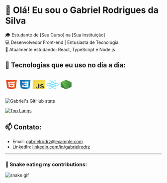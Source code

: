 # 👋 Olá! Eu sou o Gabriel Rodrigues da Silva

🎓 Estudante de [Seu Curso] na [Sua Instituição]  
💻 Desenvolvedor Front-end | Entusiasta de Tecnologia  
🚀 Atualmente estudando: React, TypeScript e Node.js  

## 🚀 Tecnologias que eu uso no dia a dia:

<div style="display: inline_block"><br>
  <img align="center" alt="HTML" height="30" width="40" src="https://raw.githubusercontent.com/devicons/devicon/master/icons/html5/html5-original.svg">
  <img align="center" alt="CSS" height="30" width="40" src="https://raw.githubusercontent.com/devicons/devicon/master/icons/css3/css3-original.svg">
  <img align="center" alt="JS" height="30" width="40" src="https://raw.githubusercontent.com/devicons/devicon/master/icons/javascript/javascript-original.svg">
  <img align="center" alt="React" height="30" width="40" src="https://raw.githubusercontent.com/devicons/devicon/master/icons/react/react-original.svg">
  <img align="center" alt="Node.js" height="30" width="40" src="https://raw.githubusercontent.com/devicons/devicon/master/icons/nodejs/nodejs-original.svg">
</div>

##

![Gabriel's GitHub stats](https://github-readme-stats.vercel.app/api?username=gabrielrodrz&show_icons=true&theme=radical)

[![Top Langs](https://github-readme-stats.vercel.app/api/top-langs/?username=gabrielrodrz&layout=compact&theme=radical)](https://github.com/anuraghazra/github-readme-stats)

## 📫 Contato:

- Email: gabrielrodrz@example.com  
- LinkedIn: [linkedin.com/in/gabrielrodrz](https://linkedin.com/in/gabrielrodrz)

---

### 🐍 Snake eating my contributions:

![snake gif](https://github.com/gabrielrodrz/gabrielrodrz/blob/output/github-contribution-grid-snake.svg)
